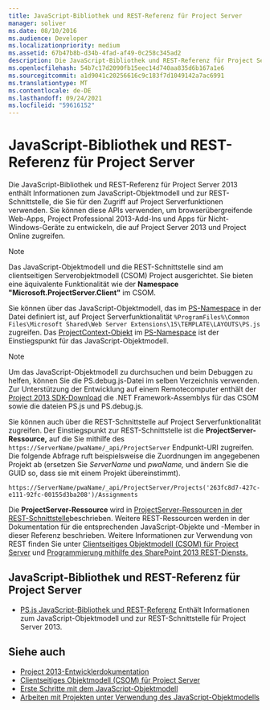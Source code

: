```yaml
---
title: JavaScript-Bibliothek und REST-Referenz für Project Server
manager: soliver
ms.date: 08/10/2016
ms.audience: Developer
ms.localizationpriority: medium
ms.assetid: 67b47b8b-d34b-4fad-af49-0c258c345ad2
description: Die JavaScript-Bibliothek und REST-Referenz für Project Server 2013 enthält Informationen zum JavaScript-Objektmodell und zur REST-Schnittstelle, die Sie für den Zugriff auf Project Serverfunktionen verwenden. Sie können diese APIs verwenden, um browserübergreifende Web-Apps, Project Professional 2013-Add-Ins und Apps für Nicht-Windows-Geräte zu entwickeln, die auf Project Server 2013 und Project Online zugreifen.
ms.openlocfilehash: 54b7c17d2090fb15eec14d740aa835d6b167a1e6
ms.sourcegitcommit: a1d9041c20256616c9c183f7d1049142a7ac6991
ms.translationtype: MT
ms.contentlocale: de-DE
ms.lasthandoff: 09/24/2021
ms.locfileid: "59616152"
---
```

# <a name="javascript-library-and-rest-reference-for-project-server"></a>JavaScript-Bibliothek und REST-Referenz für Project Server

Die JavaScript-Bibliothek und REST-Referenz für Project Server 2013 enthält Informationen zum JavaScript-Objektmodell und zur REST-Schnittstelle, die Sie für den Zugriff auf Project Serverfunktionen verwenden. Sie können diese APIs verwenden, um browserübergreifende Web-Apps, Project Professional 2013-Add-Ins und Apps für Nicht-Windows-Geräte zu entwickeln, die auf Project Server 2013 und Project Online zugreifen.
  
> [!NOTE]
> Das JavaScript-Objektmodell und die REST-Schnittstelle sind am clientseitigen Serverobjektmodell (CSOM) Project ausgerichtet. Sie bieten eine äquivalente Funktionalität wie der **Namespace "Microsoft.ProjectServer.Client"** im CSOM. 
  
Sie können über das JavaScript-Objektmodell, das im [PS-Namespace](https://msdn.microsoft.com/library/e3156167-a4fd-1bf6-8d1c-e180de1844ed%28Office.15%29.aspx) in der Datei definiert ist, auf Project Serverfunktionalität `%ProgramFiles%\Common Files\Microsoft Shared\Web Server Extensions\15\TEMPLATE\LAYOUTS\PS.js` zugreifen. Das [ProjectContext-Objekt](https://msdn.microsoft.com/library/a490b675-a845-ee94-3877-b99ada9bf2b0%28Office.15%29.aspx) im [PS-Namespace](https://msdn.microsoft.com/library/e3156167-a4fd-1bf6-8d1c-e180de1844ed%28Office.15%29.aspx) ist der Einstiegspunkt für das JavaScript-Objektmodell. 
  
> [!NOTE]
> Um das JavaScript-Objektmodell zu durchsuchen und beim Debuggen zu helfen, können Sie die PS.debug.js-Datei im selben Verzeichnis verwenden. Zur Unterstützung der Entwicklung auf einem Remotecomputer enthält der [Project 2013 SDK-Download](https://www.microsoft.com/en-us/download/details.aspx?id=30435) die .NET Framework-Assemblys für das CSOM sowie die dateien PS.js und PS.debug.js. 
  
Sie können auch über die REST-Schnittstelle auf Project Serverfunktionalität zugreifen. Der Einstiegspunkt zur REST-Schnittstelle ist die **ProjectServer-Ressource,** auf die Sie mithilfe des  `https://ServerName/pwaName/_api/ProjectServer` Endpunkt-URI zugreifen. Die folgende Abfrage ruft beispielsweise die Zuordnungen im angegebenen Projekt ab (ersetzen Sie  _ServerName_ und  _pwaName,_ und ändern Sie die GUID so, dass sie mit einem Projekt übereinstimmt).
  
`https://ServerName/pwaName/_api/ProjectServer/Projects('263fc8d7-427c-e111-92fc-00155d3ba208')/Assignments`

Die **ProjectServer-Ressource** wird in [ProjectServer-Ressourcen in der REST-Schnittstelle](https://msdn.microsoft.com/library/a490b675-a845-ee94-3877-b99ada9bf2b0%28Office.15%29.aspx#bk_ProjectServerResources)beschrieben. Weitere REST-Ressourcen werden in der Dokumentation für die entsprechenden JavaScript-Objekte und -Member in dieser Referenz beschrieben. Weitere Informationen zur Verwendung von REST finden Sie unter [Clientseitiges Objektmodell (CSOM) für Project Server](client-side-object-model-csom-for-project-2013.md) und [Programmierung mithilfe des SharePoint 2013 REST-Diensts.](https://msdn.microsoft.com/library/fp142385%28office.15%29.aspx)
  
## <a name="javascript-library-and-rest-reference-for-project-server"></a>JavaScript-Bibliothek und REST-Referenz für Project Server
<a name="pj15_JavaScriptAPIReference_PS"> </a>

- [PS.js JavaScript-Bibliothek und REST-Referenz](https://msdn.microsoft.com/library/5a140021-380a-d9e0-e36d-106df85f56d6%28Office.15%29.aspx) Enthält Informationen zum JavaScript-Objektmodell und zur REST-Schnittstelle für Project Server 2013. 
    
## <a name="see-also"></a>Siehe auch
<a name="bk_addresources"> </a>

- [Project 2013-Entwicklerdokumentation](project-2013-developer-documentation.md)   
- [Clientseitiges Objektmodell (CSOM) für Project Server](client-side-object-model-csom-for-project-2013.md)   
- [Erste Schritte mit dem JavaScript-Objektmodell](getting-started-with-the-project-server-2013-javascript-object-model.md)  
- [Arbeiten mit Projekten unter Verwendung des JavaScript-Objektmodells](create-retrieve-update-delete-projects-using-project-server-javascript.md)
    


